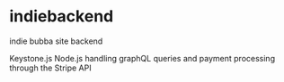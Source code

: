 # indiebackend

indie bubba site backend

Keystone.js Node.js handling graphQL queries and payment processing through the Stripe API
